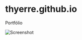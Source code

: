 # thyerre.github.io
Portfólio

![Screenshot](https://i.ibb.co/Tbtfy6S/Screenshot-from-2022-01-26-15-20-08.png)
